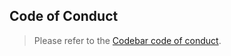 ## Code of Conduct

> Please refer to the [Codebar code of conduct](https://codebar.io/code-of-conduct).

